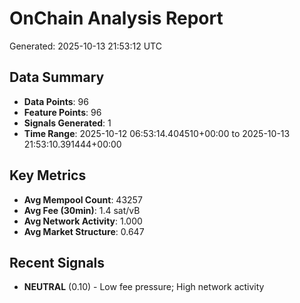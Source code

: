 # OnChain Analysis Report
Generated: 2025-10-13 21:53:12 UTC

## Data Summary
- **Data Points**: 96
- **Feature Points**: 96
- **Signals Generated**: 1
- **Time Range**: 2025-10-12 06:53:14.404510+00:00 to 2025-10-13 21:53:10.391444+00:00

## Key Metrics
- **Avg Mempool Count**: 43257
- **Avg Fee (30min)**: 1.4 sat/vB
- **Avg Network Activity**: 1.000
- **Avg Market Structure**: 0.647

## Recent Signals
- **NEUTRAL** (0.10) - Low fee pressure; High network activity

